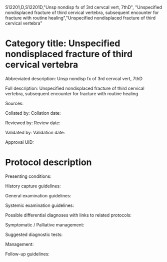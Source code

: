 S12201,D,S12201D,"Unsp nondisp fx of 3rd cervcal vert, 7thD", "Unspecified nondisplaced fracture of third cervical vertebra, subsequent encounter for fracture with routine healing","Unspecified nondisplaced fracture of third cervical vertebra"
# Category title: Unspecified nondisplaced fracture of third cervical vertebra

Abbreviated description: Unsp nondisp fx of 3rd cervcal vert, 7thD

Full description: Unspecified nondisplaced fracture of third cervical vertebra, subsequent encounter for fracture with routine healing

Sources:

Collated by:
Collation date:

Reviewed by:
Review date:

Validated by:
Validation date:

Approval UID:

# Protocol description

Presenting conditions:

History capture guidelines:

General examination guidelines:

Systemic examination guidelines:

Possible differential diagnoses with links to related protocols:

Symptomatic / Palliative management:

Suggested diagnostic tests:

Management:

Follow-up guidelines:
